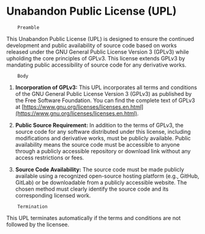 # Unabandon Public License (UPL)

```
    Preamble
```
This Unabandon Public License (UPL) is designed to ensure the continued development and public availability of source code based on works released under the GNU General Public License Version 3 (GPLv3) while upholding the core principles of GPLv3. This license extends GPLv3 by mandating public accessibility of source code for any derivative works.

```
    Body
```
1. **Incorporation of GPLv3:** This UPL incorporates all terms and conditions of the GNU General Public License Version 3 (GPLv3) as published by the Free Software Foundation. You can find the complete text of GPLv3 at [https://www.gnu.org/licenses/licenses.en.html](https://www.gnu.org/licenses/licenses.en.html).

2. **Public Source Requirement:** In addition to the terms of GPLv3, the source code for any software distributed under this license, including modifications and derivative works, must be publicly available. Public availability means the source code must be accessible to anyone through a publicly accessible repository or download link without any access restrictions or fees.

3. **Source Code Availability:** The source code must be made publicly available using a recognized open-source hosting platform (e.g., GitHub, GitLab) or be downloadable from a publicly accessible website. The chosen method must clearly identify the source code and its corresponding licensed work.

```
    Termination
```
This UPL terminates automatically if the terms and conditions are not followed by the licensee.
